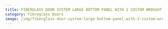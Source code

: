 ```yaml
---
title: FIBERGLASS DOOR SYSTEM LARGE BOTTOM PANEL WITH 2 CUSTOM WROUGHT IRON SIDELIGHTS
category: Fibreglass Doors
image: /img/fiberglass-door-system-large-bottom-panel-with-2-custom-wrought-iron-sidelights-e1501596041817.jpg
---
```

